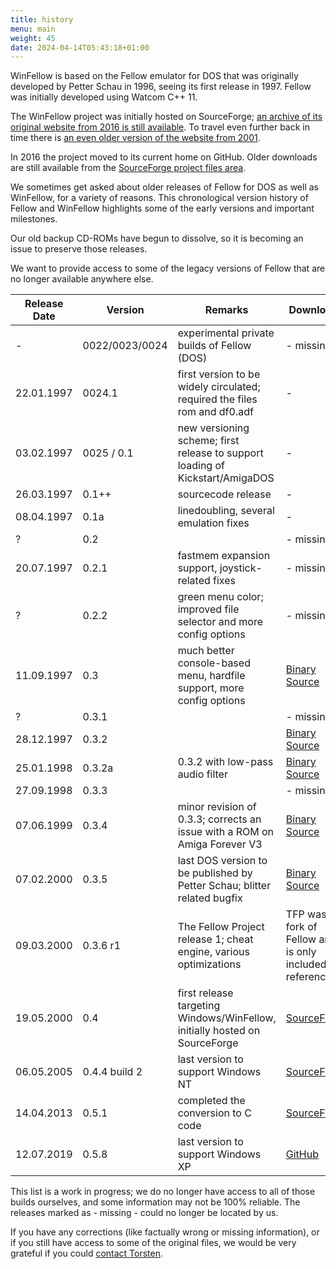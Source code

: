 ```yaml
---
title: history
menu: main
weight: 45
date: 2024-04-14T05:43:18+01:00
---
```


WinFellow is based on the Fellow emulator for DOS that was originally developed by Petter Schau in 1996, seeing its first release in 1997.
Fellow was initially developed using Watcom C++ 11.

The WinFellow project was initially hosted on SourceForge; [an archive of its original website from 2016 is still available](http://fellow.sf.net/new_version).
To travel even further back in time there is [an even older version of the website from 2001](https://fellow.sourceforge.net/old_version/main/index.html).

In 2016 the project moved to its current home on GitHub.
Older downloads are still available from the [SourceForge project files area](https://sourceforge.net/projects/fellow/files/WinFellow).

We sometimes get asked about older releases of Fellow for DOS as well as WinFellow, for a variety of reasons.
This chronological version history of Fellow and WinFellow highlights some of the early versions and important milestones.

Our old backup CD-ROMs have begun to dissolve, so it is becoming an issue to preserve those releases.

We want to provide access to some of the legacy versions of Fellow that are no longer available anywhere else.

| Release Date | Version        | Remarks                                                                       | Downloads                                                              |
| ------------ | -------------- | ----------------------------------------------------------------------------- | ---------------------------------------------------------------------- |
| -            | 0022/0023/0024 | experimental private builds of Fellow (DOS)                                   | - missing -                                                            |
| 22.01.1997   | 0024.1         | first version to be widely circulated; required the files rom and df0.adf     | -                                                                      |
| 03.02.1997   | 0025 / 0.1     | new versioning scheme; first release to support loading of Kickstart/AmigaDOS | -                                                                      |
| 26.03.1997   | 0.1++          | sourcecode release                                                            | -                                                                      |
| 08.04.1997   | 0.1a           | linedoubling, several emulation fixes                                         | -                                                                      |
| ?            | 0.2            |                                                                               | - missing -                                                            |
| 20.07.1997   | 0.2.1          | fastmem expansion support, joystick-related fixes                             | - missing -                                                            |
| ?            | 0.2.2          | green menu color; improved file selector and more config options              | - missing -                                                            |
| 11.09.1997   | 0.3            | much better console-based menu, hardfile support, more config options         | [Binary](../fellow03.zip) [Source](../fellow03src.zip)                 |
| ?            | 0.3.1          |                                                                               | - missing -                                                            |
| 28.12.1997   | 0.3.2          |                                                                               | [Binary](../fellow032.zip) [Source](../fellow032src.zip)               |
| 25.01.1998   | 0.3.2a         | 0.3.2 with low-pass audio filter                                              | [Binary](../fellow032a.zip) [Source](../fellow032src_to_032asrc.zip)   |
| 27.09.1998   | 0.3.3          |                                                                               | - missing -                                                            |
| 07.06.1999   | 0.3.4          | minor revision of 0.3.3; corrects an issue with a ROM on Amiga Forever V3     | [Binary](../fellow034.zip) [Source](../fellow034src.zip)               |
| 07.02.2000   | 0.3.5          | last DOS version to be published by Petter Schau; blitter related bugfix      | [Binary](../fellow035.zip) [Source](../fellow035src.zip)               |
| 09.03.2000   | 0.3.6 r1       | The Fellow Project release 1; cheat engine, various optimizations             | TFP was a fork of Fellow and is only included for reference            |
| 19.05.2000   | 0.4            | first release targeting Windows/WinFellow, initially hosted on SourceForge    | [SourceForge](https://sourceforge.net/projects/fellow/files/WinFellow) |
| 06.05.2005   | 0.4.4 build 2  | last version to support Windows NT                                            | [SourceForge](https://sourceforge.net/projects/fellow/files/WinFellow) |
| 14.04.2013   | 0.5.1          | completed the conversion to C code                                            | [SourceForge](https://sourceforge.net/projects/fellow/files/WinFellow) |
| 12.07.2019   | 0.5.8          | last version to support Windows XP                                            | [GitHub](https://github.com/petschau/WinFellow/releases/v0.5.8.1189)   |

This list is a work in progress; we do no longer have access to all of those builds ourselves, and some information may not be 100% reliable. The releases marked as - missing - could no longer be located by us.

If you have any corrections (like factually wrong or missing information), or if you still have access to some of the original files, we would be very grateful if you could [contact Torsten](mailto:torsten.enderling@gmail.com).
